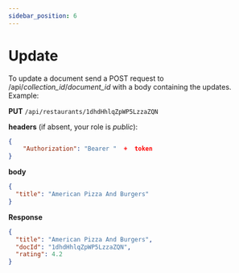 ```yaml
---
sidebar_position: 6
---
```


# Update

To update a document send a POST request to /api/_collection_id_/_document_id_ with a body containing the updates. Example:

**PUT** `/api/restaurants/1dhdHhlqZpWP5LzzaZQN`

**headers** (if absent, your role is _public_):

```json
{
    "Authorization": "Bearer "  +  token
}
```

**body**

```json
{
  "title": "American Pizza And Burgers"
}
```

**Response**

```json
{
  "title": "American Pizza And Burgers",
  "docId": "1dhdHhlqZpWP5LzzaZQN",
  "rating": 4.2
}
```
